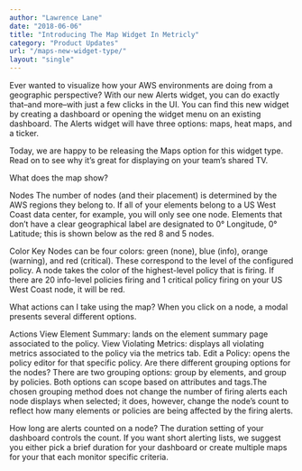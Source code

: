 ```yaml
---
author: "Lawrence Lane"
date: "2018-06-06"
title: "Introducing The Map Widget In Metricly"
category: "Product Updates"
url: "/maps-new-widget-type/"
layout: "single"
---
```


Ever wanted to visualize how your AWS environments are doing from a geographic perspective?  With our new Alerts widget, you can do exactly that–and more–with just a few clicks in the UI. You can find this new widget by creating a dashboard or opening the widget menu on an existing dashboard. The Alerts widget will have three options: maps, heat maps, and a ticker.

Today, we are happy to be releasing the Maps option for this widget type. Read on to see why it’s great for displaying on your team’s shared TV.

What does the map show?

Nodes
The number of nodes (and their placement) is determined by the AWS regions they belong to. If all of your elements belong to a US West Coast data center, for example, you will only see one node. Elements that don’t have a clear geographical label are designated to 0° Longitude, 0° Latitude; this is shown below as the red 8 and 5 nodes.




Color Key
Nodes can be four colors: green (none), blue (info), orange (warning), and red (critical). These correspond to the level of the configured policy. A node takes the color of the highest-level policy that is firing.  If there are 20 info-level policies firing and 1 critical policy firing on your US West Coast node, it will be red.

What actions can I take using the map?
When you click on a node, a modal presents several different options.

Actions
View Element Summary: lands on the element summary page associated to the policy.
View Violating Metrics: displays all violating metrics associated to the policy via the metrics tab.
Edit a Policy: opens the policy editor for that specific policy.
Are there different grouping options for the nodes?
There are two grouping options: group by elements, and group by policies. Both options can scope based on attributes and tags.The chosen grouping method does not change the number of firing alerts each node displays when selected; it does, however, change the node’s count to reflect how many elements or policies are being affected by the firing alerts.

How long are alerts counted on a node?
The duration setting of your dashboard controls the count. If you want short alerting lists, we suggest you either pick a brief duration for your dashboard or create multiple maps for your that each monitor specific criteria.
